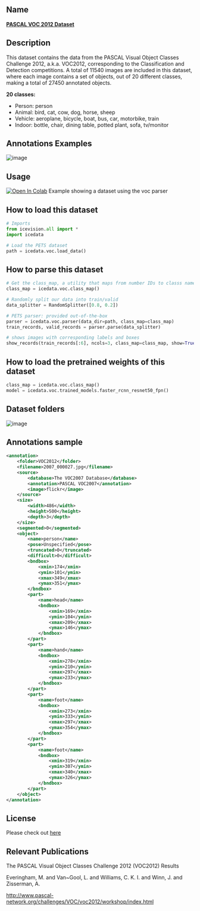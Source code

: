 ## Name
[**PASCAL VOC 2012 Dataset**](http://host.robots.ox.ac.uk/pascal/VOC/)

## Description
This dataset contains the data from the PASCAL Visual Object Classes Challenge 2012, a.k.a. VOC2012, corresponding to the Classification and Detection competitions. A total of 11540 images are included in this dataset, where each image contains a set of objects, out of 20 different classes, making a total of 27450 annotated objects.

**20 classes:**

- Person: person
- Animal: bird, cat, cow, dog, horse, sheep
- Vehicle: aeroplane, bicycle, boat, bus, car, motorbike, train
- Indoor: bottle, chair, dining table, potted plant, sofa, tv/monitor

## Annotations Examples
![image](images/voc_annotations.png)

## Usage 
<a href="https://colab.research.google.com/github/airctic/icevision/blob/master/notebooks/how_train_dataset.ipynb" target="_parent"><img src="https://colab.research.google.com/assets/colab-badge.svg" alt="Open In Colab"/></a> Example showing a dataset using the voc parser


## How to load this dataset
```python
# Imports
from icevision.all import *
import icedata

# Load the PETS dataset
path = icedata.voc.load_data()
```

## How to parse this dataset
```python
# Get the class_map, a utility that maps from number IDs to classs names
class_map = icedata.voc.class_map()

# Randomly split our data into train/valid
data_splitter = RandomSplitter([0.8, 0.2])

# PETS parser: provided out-of-the-box
parser = icedata.voc.parser(data_dir=path, class_map=class_map)
train_records, valid_records = parser.parse(data_splitter)

# shows images with corresponding labels and boxes
show_records(train_records[:6], ncols=3, class_map=class_map, show=True)
```

## How to load the pretrained weights of this dataset
```python
class_map = icedata.voc.class_map()
model = icedata.voc.trained_models.faster_rcnn_resnet50_fpn()
```

## Dataset folders
![image](images/voc_folders.png)

## Annotations sample
```xml
<annotation>
	<folder>VOC2012</folder>
	<filename>2007_000027.jpg</filename>
	<source>
		<database>The VOC2007 Database</database>
		<annotation>PASCAL VOC2007</annotation>
		<image>flickr</image>
	</source>
	<size>
		<width>486</width>
		<height>500</height>
		<depth>3</depth>
	</size>
	<segmented>0</segmented>
	<object>
		<name>person</name>
		<pose>Unspecified</pose>
		<truncated>0</truncated>
		<difficult>0</difficult>
		<bndbox>
			<xmin>174</xmin>
			<ymin>101</ymin>
			<xmax>349</xmax>
			<ymax>351</ymax>
		</bndbox>
		<part>
			<name>head</name>
			<bndbox>
				<xmin>169</xmin>
				<ymin>104</ymin>
				<xmax>209</xmax>
				<ymax>146</ymax>
			</bndbox>
		</part>
		<part>
			<name>hand</name>
			<bndbox>
				<xmin>278</xmin>
				<ymin>210</ymin>
				<xmax>297</xmax>
				<ymax>233</ymax>
			</bndbox>
		</part>
		<part>
			<name>foot</name>
			<bndbox>
				<xmin>273</xmin>
				<ymin>333</ymin>
				<xmax>297</xmax>
				<ymax>354</ymax>
			</bndbox>
		</part>
		<part>
			<name>foot</name>
			<bndbox>
				<xmin>319</xmin>
				<ymin>307</ymin>
				<xmax>340</xmax>
				<ymax>326</ymax>
			</bndbox>
		</part>
	</object>
</annotation>
```

## License
Please check out [here](http://host.robots.ox.ac.uk/pascal/VOC/)

## Relevant Publications
The PASCAL Visual Object Classes Challenge 2012 (VOC2012) Results

Everingham, M. and Van~Gool, L. and Williams, C. K. I. and Winn, J. and Zisserman, A.

http://www.pascal-network.org/challenges/VOC/voc2012/workshop/index.html